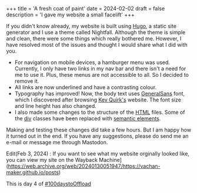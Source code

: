 +++
title = 'A fresh coat of paint'
date = 2024-02-02
draft = false
description = 'I gave my website a small facelift'
+++

If you didn't know already, my website is built using [Hugo](https://gohugo.io/), a static site generator and I use a theme called Nightfall. Although the theme is simple and clean, there were some things which really bothered me. However, I have resolved most of the issues and thought I would share what I did with you.

- For navigation on mobile devices, a hamburger menu was used. Currently, I only have two links in my nav bar and there isn't a need for me to use it. Plus, these menus are not accessible to all. So I decided to remove it.
- All links are now underlined and have a contrasting colour.
- Typography has improved! Now, the body text uses [GeneralSans](https://www.fontshare.com/fonts/general-sans) font, which I discovered after browsing [Kev Quirk's](https://kevquirk.com/) website. The font size and line height has also changed. 
- I also made some changes to the structure of the [HTML](https://developer.mozilla.org/en-US/docs/Web/HTML) files. Some of the [div](https://developer.mozilla.org/en-US/docs/Web/HTML/Element/div) classes have been replaced with [semantic elements](https://developer.mozilla.org/en-US/docs/Glossary/semantics#semantics_in_html).

Making and testing these changes did take a few hours. But I am happy how it turned out in the end. If you have any suggestions, please do send me an e-mail or message me through Mastodon. 

Edit(Feb 3, 2024) : If you want to see what my website orginally looked like, you can view my site on the Wayback Machine](https://web.archive.org/web/20240130051947/https://vachan-maker.github.io/posts)

This is day 4 of [#100daystoOffload](https://100daystooffload.com/)
